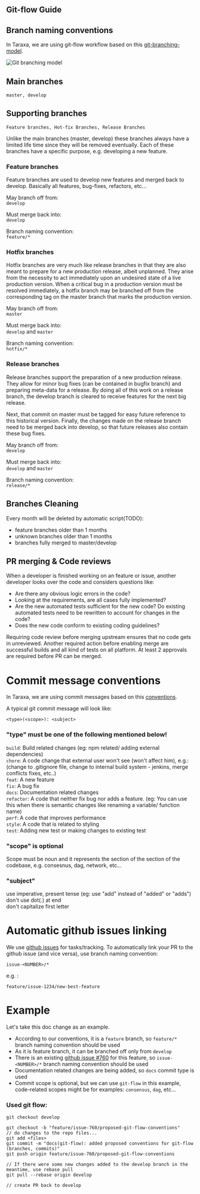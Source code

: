 Git-flow Guide
-------------------

## Branch naming conventions

In Taraxa, we are using git-flow workflow based on this [git-branching-model](https://nvie.com/posts/a-successful-git-branching-model/).

![Git branching model](./images/git_model.png?raw=true "Git branching model")

## Main branches
    master, develop

## Supporting branches
    Feature branches, Hot-fix Branches, Release Branches
Unlike the main branches (master, develop) these branches always have a limited life time since they will be removed eventually.
Each of these branches have a specific purpose, e.g. developing a new feature.

### Feature branches

Feature branches are used to develop new features and merged back to develop. Basically all features, bug-fixes, refactors, etc...

May branch off from:  
`develop`

Must merge back into:  
`develop`

Branch naming convention:  
`feature/*`


### Hotfix branches

Hotfix branches are very much like release branches in that they are also meant to prepare for a new production release, albeit unplanned. 
They arise from the necessity to act immediately upon an undesired state of a live production version. 
When a critical bug in a production version must be resolved immediately, a hotfix branch may be branched off from the corresponding tag on the master branch that marks the production version.

May branch off from:  
`master`

Must merge back into:  
`develop` and `master`

Branch naming convention:  
`hotfix/*`


### Release branches

Release branches support the preparation of a new production release. They allow for minor bug fixes (can be contained in bugfix branch) and preparing
meta-data for a release. By doing all of this work on a release branch, the develop branch is cleared to receive features for the next big release.

Next, that commit on master must be tagged for easy future reference to this historical version. Finally, the changes
made on the release branch need to be merged back into develop, so that future releases also contain these bug fixes.

May branch off from:  
`develop`

Must merge back into:  
`develop` and `master`

Branch naming convention:  
`release/*`

## Branches Cleaning
Every month will be deleted by automatic script(TODO):
- feature branches older than 1 months
- unknown branches older than 1 months
- branches fully merged to master/develop


## PR merging & Code reviews
When a developer is finished working on an feature or issue, another developer looks over the code and considers questions like:
- Are there any obvious logic errors in the code?
- Looking at the requirements, are all cases fully implemented?
- Are the new automated tests sufficient for the new code? Do existing automated tests need to be rewritten to account for changes in the code?
- Does the new code conform to existing coding guidelines?

Requiring code review before merging upstream ensures that no code gets in unreviewed. Another required action before enabling merge are successful
builds and all kind of tests on all platform. At least 2 approvals are required before PR can be merged.

# Commit message conventions

In Taraxa, we are using commit messages based on this [conventions](http://karma-runner.github.io/1.0/dev/git-commit-msg.html).

A typical git commit message will look like:  

    <type>(<scope>): <subject>

### "type" must be one of the following mentioned below!
`build`: Build related changes (eg: npm related/ adding external dependencies)    
`chore`: A code change that external user won't see (won't affect him), e.g.: (change to .gitignore file, change to internal build system - jenkins, merge conflicts fixes, etc..)  
`feat`: A new feature  
`fix`: A bug fix  
`docs`: Documentation related changes  
`refactor`: A code that neither fix bug nor adds a feature. (eg: You can use this when there is semantic changes like renaming a variable/ function name)  
`perf`: A code that improves performance  
`style`: A code that is related to styling  
`test`: Adding new test or making changes to existing test  

### "scope" is optional
Scope must be noun and it represents the section of the section of the codebase, e.g. consesnus, dag, network, etc...

### "subject"
use imperative, present tense (eg: use "add" instead of "added" or "adds")  
don't use dot(.) at end  
don't capitalize first letter


# Automatic github issues linking
We use [github issues](https://github.com/Taraxa-project/taraxa-node/issues) for tasks/tracking. To automatically link your PR to the
github issue (and vice versa), use branch naming convention:

`issue-<NUMBER>/*`

e.g. :  

    feature/issue-1234/new-best-feature

# Example

Let's take this doc change as an example.

- According to our conventions, it is a `feature` branch, so `feature/*` branch naming convention should be used
- As it is feature branch, it can be branched off only from `develop`
- There is an existing [github issue #760](https://github.com/Taraxa-project/taraxa-node/issues/760) for this feature,
so `issue-<NUMBER>/*` branch naming convention should be used
- Documentation related changes are being added, so `docs` commit type is used
- Commit scope is optional, but we can use `git-flow` in this example, code-related scopes might be for examples: `consensus`, `dag`, etc...

### Used git flow:

    git checkout develop
    
    git checkout -b "feature/issue-760/proposed-git-flow-conventions"
    // do changes to the repo files...
    git add <files>
    git commit -m "docs(git-flow): added proposed conventions for git-flow (branches, commits)"
    git push origin feature/issue-760/proposed-git-flow-conventions
    
    // If there were some new changes added to the develop branch in the meantime, use rebase pull
    git pull --rebase origin develop

    // create PR back to develop

